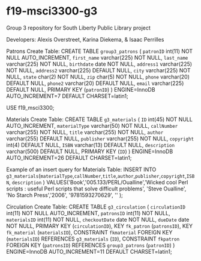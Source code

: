 # f19-msci3300-g3
Group 3 repository for South Liberty Public Library project

Developers: Alexis Overstreet, Karina Diekema, & Isaac Perrilles

Patrons Create Table:
CREATE TABLE `group3_patrons` (
  `patronID` int(11) NOT NULL AUTO_INCREMENT,
  `first_name` varchar(225) NOT NULL,
  `last_name` varchar(225) NOT NULL,
  `birthdate` date NOT NULL,
  `address1` varchar(225) NOT NULL,
  `address2` varchar(225) DEFAULT NULL,
  `city` varchar(225) NOT NULL,
  `state` char(2) NOT NULL,
  `zip` char(5) NOT NULL,
  `phone` varchar(20) DEFAULT NULL,
  `phone2` varchar(20) DEFAULT NULL,
  `email` varchar(225) DEFAULT NULL,
  PRIMARY KEY (`patronID`)
) ENGINE=InnoDB AUTO_INCREMENT=7 DEFAULT CHARSET=latin1;

USE f19_msci3300;

Materials Create Table:
CREATE TABLE `g3_materials` (
  `ID` int(45) NOT NULL AUTO_INCREMENT,
  `materialType` varchar(50) NOT NULL,
  `callNumber` varchar(255) NOT NULL,
  `title` varchar(255) NOT NULL,
  `author` varchar(255) DEFAULT NULL,
  `publisher` varchar(255) NOT NULL,
  `copyright` int(4) DEFAULT NULL,
  `ISBN` varchar(13) DEFAULT NULL,
  `description` varchar(500) DEFAULT NULL,
  PRIMARY KEY (`ID`)
) ENGINE=InnoDB AUTO_INCREMENT=26 DEFAULT CHARSET=latin1;

Example of an insert query for Materials Table:
INSERT INTO `g3_materials`(`materialType`,`callNumber`,`title`,`author`,`publisher`,`copyright`,`ISBN`, `description` )
VALUES('Book','005.133/PERL/Oualline','Wicked cool Perl scripts : useful Perl scripts that solve difficult problems', 'Steve Oualline', 'No Starch Press','2006', '9781593270629', '' );


Circulation Create Table:
CREATE TABLE `g3_circulation` (
  `circulationID` int(11) NOT NULL AUTO_INCREMENT,
  `patronsID` int(11) NOT NULL,
  `materialsID` int(11) NOT NULL,
  `checkoutDate` date NOT NULL,
  `dueDate` date NOT NULL,
  PRIMARY KEY (`circulationID`),
  KEY `fk_patron` (`patronsID`),
  KEY `fk_material` (`materialsID`),
  CONSTRAINT `fkmaterial` FOREIGN KEY (`materialsID`) REFERENCES `g3_materials` (`ID`),
  CONSTRAINT `fkpatron` FOREIGN KEY (`patronsID`) REFERENCES `group3_patrons` (`patronID`)
) ENGINE=InnoDB AUTO_INCREMENT=11 DEFAULT CHARSET=latin1;

